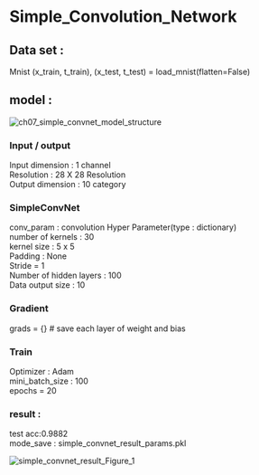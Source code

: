 # Simple_Convolution_Network
 
## Data set :
Mnist
(x_train, t_train), (x_test, t_test) = load_mnist(flatten=False)


## model :
![ch07_simple_convnet_model_structure](https://user-images.githubusercontent.com/5304511/133893161-03000422-f59d-4a8c-85e7-604ab7eb526d.png)

### Input / output
   Input dimension : 1 channel  
   Resolution : 28 X 28 Resolution  
   Output dimension : 10 category
 
### SimpleConvNet
 conv_param : convolution Hyper Parameter(type : dictionary)  
 number of kernels : 30  
 kernel size : 5 x 5  
 Padding : None  
 Stride = 1  
 Number of hidden layers : 100  
 Data output size : 10  
 
### Gradient
 grads = {} # save each layer of weight and bias  
   
### Train
 Optimizer : Adam  
 mini_batch_size : 100  
 epochs = 20  
 
 ### result :
  test acc:0.9882  
  mode_save : simple_convnet_result_params.pkl  
    
 ![simple_convnet_result_Figure_1](https://user-images.githubusercontent.com/5304511/133918216-7bb1cb01-4920-440b-9ab8-dc8d588de37b.png)
 

 
 
